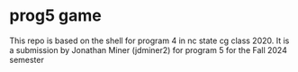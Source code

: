 # prog5 game

This repo is based on the shell for program 4 in nc state cg class 2020. 
It is a submission by Jonathan Miner (jdminer2) for program 5 for the Fall 2024 semester
